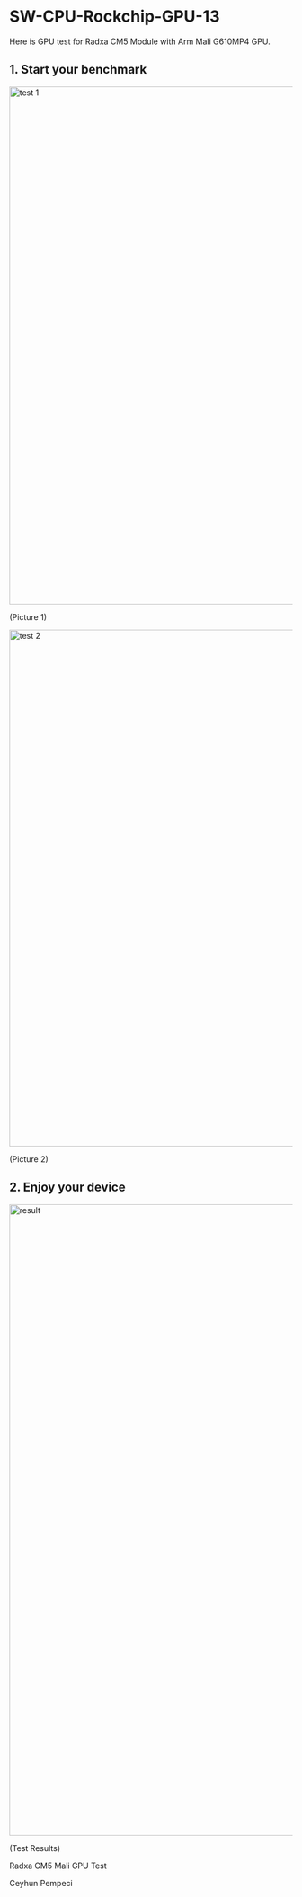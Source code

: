 # SW-CPU-Rockchip-GPU-13

Here is GPU test for Radxa CM5 Module with Arm Mali G610MP4 GPU. 

## 1. Start your benchmark

<img width="922" alt="test 1" src="https://github.com/user-attachments/assets/a5eb9d00-a04c-44dd-aabb-bd7e0361fd7a" />

(Picture 1)

<img width="920" alt="test 2" src="https://github.com/user-attachments/assets/62febfa5-a6d9-43f4-9776-fd97654203ca" />

(Picture 2)

## 2. Enjoy your device

<img width="1124" alt="result" src="https://github.com/user-attachments/assets/8a09ac37-567c-4be8-a1f5-59bc5dc06ed4" />

(Test Results)

Radxa CM5 Mali GPU Test

Ceyhun Pempeci
